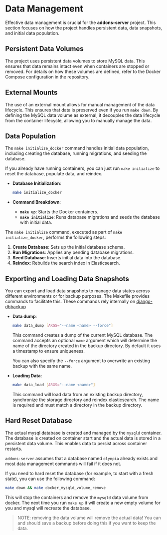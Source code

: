 # Data Management

Effective data management is crucial for the **addons-server** project. This section focuses on how the project handles persistent data, data snapshots, and initial data population.

## Persistent Data Volumes

The project uses persistent data volumes to store MySQL data. This ensures that data remains intact even when containers are stopped or removed. For details on how these volumes are defined, refer to the Docker Compose configuration in the repository.

## External Mounts

The use of an external mount allows for manual management of the data lifecycle. This ensures that data is preserved even if you run `make down`. By defining the MySQL data volume as external, it decouples the data lifecycle from the container lifecycle, allowing you to manually manage the data.

## Data Population

The `make initialize_docker` command handles initial data population, including creating the database, running migrations, and seeding the database.

If you already have running containers, you can just run `make initialize` to reset the database, populate data, and reindex.

- **Database Initialization**:

  ```sh
  make initialize_docker
  ```

- **Command Breakdown**:
  - **`make up`**: Starts the Docker containers.
  - **`make initialize`**: Runs database migrations and seeds the database with initial data.

The `make initialize` command, executed as part of `make initialize_docker`, performs the following steps:

1. **Create Database**: Sets up the initial database schema.
2. **Run Migrations**: Applies any pending database migrations.
3. **Seed Database**: Inserts initial data into the database.
4. **Reindex**: Rebuilds the search index in Elasticsearch.

## Exporting and Loading Data Snapshots

You can export and load data snapshots to manage data states across different environments or for backup purposes.
The Makefile provides commands to facilitate this.
These commands rely internally on [django-dbbackup](https://django-dbbackup.readthedocs.io/en/stable/)

- **Data dump**:

  ```sh
  make data_dump [ARGS="--name <name> --force"]
  ```

  This command creates a dump of the current MySQL database. The command accepts an optional `name` argument which will determine
  the name of the directory created in the backup directory. By default it uses a timestamp to ensure uniqueness.

  You can also specify the `--force` argument to overwrite an existing backup with the same name.

- **Loading Data**:

  ```sh
  make data_load [ARGS="--name <name>"]
  ```

  This command will load data from an existing backup directory, synchronize the storage directory and reindex elasticsearch.
  The name is required and must match a directory in the backup directory.

## Hard Reset Database

The actual mysql database is created and managed by the `mysqld` container. The database is created on container start
and the actual data is stored in a persistent data volume. This enables data to persist across container restarts.

`addons-server` assumes that a database named `olympia` already exists and most data management commands will fail
if it does not.

If you need to hard reset the database (for example, to start with a fresh state), you can use the following command:

```bash
make down && make docker_mysqld_volume_remove
```

This will stop the containers and remove the `mysqld` data volume from docker. The next time you run `make up` it will
create a new empty volume for you and mysql will recreate the database.

> NOTE: removing the data volume will remove the actual data! You can and should save a backup before doing this
> if you want to keep the data.
